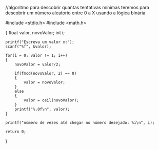 //algoritmo para descobrir quantas tentativas mínimas teremos para descobrir um número aleatorio entre 0 a X usando a lógica binária

#include <stdio.h>
#include <math.h>

{
    float valor, novoValor;
    int i;

    printf("Escreva um valor x:");
    scanf("%f", &valor);
    
    for(i = 0; valor != 1; i++)
    {
        novoValor = valor/2;
        
        if(fmod(novoValor, 2) == 0)
        {
            valor = novoValor;
        }
        else
        {
            valor = ceil(novoValor);
        }
        printf("%.0f\n", valor);
    }
    
    printf("número de vezes até chegar no número desejado: %i\n", i);
    
    return 0;
}

